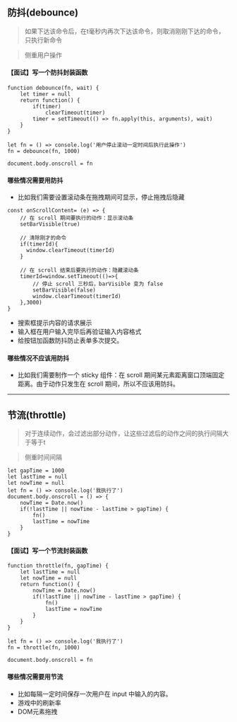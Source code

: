 ## 防抖(debounce)
> 如果下达该命令后，在t毫秒内再次下达该命令，则取消刚刚下达的命令，只执行新命令

> 侧重用户操作

#### 【面试】写一个防抖封装函数
```
function debounce(fn, wait) {
    let timer = null
    return function() {
        if(timer) 
            clearTimeout(timer)
        timer = setTimeout(() => fn.apply(this, arguments), wait)
    }
}

let fn = () => console.log('用户停止滚动一定时间后执行此操作')
fn = debounce(fn, 1000)

document.body.onscroll = fn
```

#### 哪些情况需要用防抖
* 比如我们需要设置滚动条在拖拽期间可显示，停止拖拽后隐藏
```
const onScrollContent= (e) => {
    // 在 scroll 期间要执行的动作：显示滚动条
    setBarVisible(true)
    
    // 清除刚才的命令
    if(timerId){
      window.clearTimeout(timerId)
    }
  
    // 在 scroll 结束后要执行的动作：隐藏滚动条
    timerId=window.setTimeout(()=>{
        // 停止 scroll 三秒后，barVisible 变为 false
        setBarVisible(false)
        window.clearTimeout(timerId)
    },3000)
}
```
* 搜索框提示内容的请求展示
* 输入框在用户输入完毕后再验证输入内容格式
* 给按钮加函数防抖防止表单多次提交。

#### 哪些情况不应该用防抖
* 比如我们需要制作一个 sticky 组件：在 scroll 期间某元素距离窗口顶端固定距离。由于动作只发生在 scroll 期间，所以不应该用防抖。
---
## 节流(throttle)
> 对于连续动作，会过滤出部分动作，让这些过滤后的动作之间的执行间隔大于等于t

> 侧重时间间隔
```
let gapTime = 1000 
let lastTime = null
let nowTime = null
let fn = () => console.log('我执行了')
document.body.onscroll = () => {
    nowTime = Date.now() 
    if(!lastTime || nowTime - lastTime > gapTime) {
        fn()
        lastTime = nowTime
    }
}
```

#### 【面试】写一个节流封装函数
```
function throttle(fn, gapTime) {
    let lastTime = null
    let nowTime = null
    return function() {
        nowTime = Date.now()
        if(!lastTime || nowTime - lastTime > gapTime) {
            fn()
            lastTime = nowTime
        }
    }
}

let fn = () => console.log('我执行了')
fn = throttle(fn, 1000)

document.body.onscroll = fn
```

#### 哪些情况需要用节流
* 比如每隔一定时间保存一次用户在 input 中输入的内容。
* 游戏中的刷新率
* DOM元素拖拽
